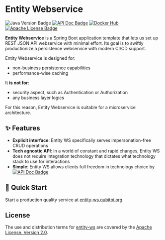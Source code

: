 Entity Webservice
=================

![Java Version Badge][Java Version Badge]
[![API Doc Badge]][API Doc URL]
[![Docker Hub][Docker Pulls Badge]][Docker Hub URL]
[![Apache License Badge]][Apache License, Version 2.0]

__Entity Webservice__ is a Spring Boot application template that lets us set up REST JSON API webservice with
minimal effort. Its goal is to swiftly productionize a persistence webservice with modern CI/CD support.

Entity Webservice is designed for:

- non-business persistence capabilities
- performance-wise caching

It __is not for__:

- security aspect, such as Authentication or Authorization
- any business layer logics

For this reason, Entity Webservice is suitable for a microservice architecture.

✨ Features
-----------

- __Explicit interface__: Entity WS specifically serves impersonation-free CRUD operations
- __Tech agnostic API__: In a world of constant and rapid changes, Entity WS does not require integration technology
  that dictates what technology stack to use for interactions
- __Simple__: Entity WS allows clients full freedom in technology choice by [![API Doc Badge]][API Doc URL]

🚀 Quick Start
--------------

Start a production quality service at [entity-ws.qubitpi.org](https://entity-ws.qubitpi.org/docs/intro).

License
-------

The use and distribution terms for [entity-ws]() are covered by the [Apache License, Version 2.0].

[Apache License Badge]: https://img.shields.io/badge/Apache%202.0-F25910.svg?style=for-the-badge&logo=Apache&logoColor=white
[Apache License, Version 2.0]: https://www.apache.org/licenses/LICENSE-2.0
[API Doc Badge]: https://img.shields.io/badge/Open%20API-Swagger-85EA2D.svg?style=for-the-badge&logo=openapiinitiative&logoColor=white&labelColor=6BA539
[API Doc URL]: https://springdoc.org/

[Docker Pulls Badge]: https://img.shields.io/docker/pulls/jack20191124/entity-ws?style=for-the-badge&logo=docker&color=2596EC
[Docker Hub URL]: https://hub.docker.com/r/jack20191124/entity-ws

[Java Version Badge]: https://img.shields.io/badge/Java-17-brightgreen?style=for-the-badge&logo=OpenJDK&logoColor=white
